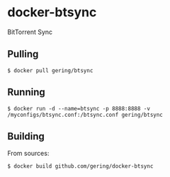 # docker-btsync
BitTorrent Sync

## Pulling

    $ docker pull gering/btsync

## Running

    $ docker run -d --name=btsync -p 8888:8888 -v /myconfigs/btsync.conf:/btsync.conf gering/btsync

## Building

From sources:

    $ docker build github.com/gering/docker-btsync
   